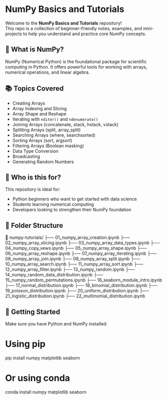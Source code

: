 # NumPy Basics and Tutorials

Welcome to the **NumPy Basics and Tutorials** repository!  
This repo is a collection of beginner-friendly notes, examples, and mini-projects to help you understand and practice core NumPy concepts.

## 📌 What is NumPy?

NumPy (Numerical Python) is the foundational package for scientific computing in Python. It offers powerful tools for working with arrays, numerical operations, and linear algebra.

## 📚 Topics Covered

- Creating Arrays
- Array Indexing and Slicing
- Array Shape and Reshape
- Iterating with `nditer()` and `ndenumerate()`
- Joining Arrays (concatenate, stack, hstack, vstack)
- Splitting Arrays (split, array_split)
- Searching Arrays (where, searchsorted)
- Sorting Arrays (sort, argsort)
- Filtering Arrays (Boolean masking)
- Data Type Conversion
- Broadcasting
- Generating Random Numbers

## 🧠 Who is this for?

This repository is ideal for:
- Python beginners who want to get started with data science
- Students learning numerical computing
- Developers looking to strengthen their NumPy foundation

## 📁 Folder Structure
📂 numpy-tutorials/
├── 01_numpy_array_creation.ipynb
├── 02_numpy_array_slicing.ipynb
├── 03_numpy_array_data_types.ipynb
├── 04_numpy_copy_vews.ipynb
├── 05_numpy_array_shape.ipynb
├── 06_numpy_array_reshape.ipynb
├── 07_numpy_array_iterating.ipynb
├── 08_numpy_array_join.ipynb
├── 09_numpy_array_split.ipynb
├── 10_numpy_array_search.ipynb
├── 11_numpy_array_sort.ipynb
├── 12_numpy_array_filter.ipynb
├── 13_numpy_random.ipynb
├── 14_numpy_random_data_distribution.ipynb
├── 15_numpy_random_permutations.ipynb
├── 16_seaborn_module_intro.ipynb
├── 17_normal_distribution.ipynb
├── 18_binomial_distribution.ipynb
├── 19_poisson_distribution.ipynb
├── 20_uniform_distribution.ipynb
├── 21_logistic_distribution.ipynb
├── 22_multinomial_distribution.ipynb







## 🚀 Getting Started

Make sure you have Python and NumPy installed:

# Using pip
pip install numpy matplotlib seaborn

# Or using conda
conda install numpy matplotlib seaborn
